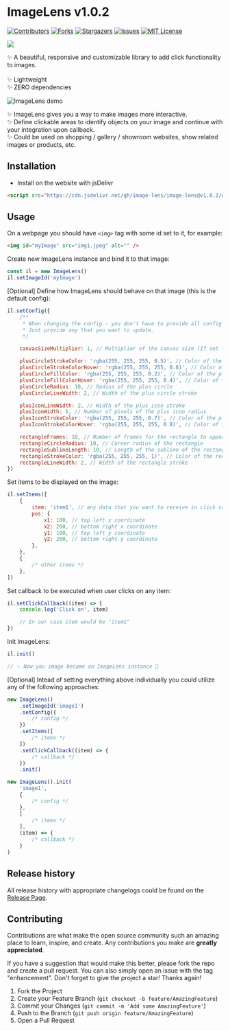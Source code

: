 # ImageLens v1.0.2

[![Contributors][contributors-shield]][contributors-url]
[![Forks][forks-shield]][forks-url]
[![Stargazers][stars-shield]][stars-url]
[![Issues][issues-shield]][issues-url]
[![MIT License][license-shield]][license-url]

[![](https://data.jsdelivr.com/v1/package/gh/image-lens/image-lens/badge)](https://www.jsdelivr.com/package/gh/image-lens/image-lens)

✨ A beautiful, responsive and customizable library to add click functionality to images.<br /><br />
✨ Lightweight<br />
✨ ZERO dependencies<br />

<img src="assets/ImageLens-demo.gif" alt="ImageLens demo">

✨ ImageLens gives you a way to make images more interactive.<br />
✨ Define clickable areas to identify objects on your image and continue with your integration upon callback.<br />
✨ Could be used on shopping / gallery / showroom websites, show related images or products, etc.<br />

## Installation

-   Install on the website with jsDelivr

```html
<script src="https://cdn.jsdelivr.net/gh/image-lens/image-lens@v1.0.2/dist/ImageLens.min.js"></script>
```

## Usage

On a webpage you should have `<img>` tag with some id set to it, for example:

```html
<img id="myImage" src="img1.jpeg" alt="" />
```

Create new ImageLens instance and bind it to that image:

```js
const il = new ImageLens()
il.setImageId('myImage')
```

[Optional] Define how ImageLens should behave on that image (this is the default config):

```js
il.setConfig({
	/**
	 * When changing the config - you don't have to provide all config fields.
	 * Just provide any that you want to update.
	 */

	canvasSizeMultiplier: 1, // Multiplier of the canvas size (If set to 2 - canvas size (not canvas dimetions on the page) will be 2x the image size, therefore drawing quality would be 2x better)

	plusCircleStrokeColor: 'rgba(255, 255, 255, 0.5)', // Color of the plus circle stroke
	plusCircleStrokeColorHover: 'rgba(255, 255, 255, 0.6)', // Color of the plus circle stroke when hovered
	plusCircleFillColor: 'rgba(255, 255, 255, 0.2)', // Color of the plus circle fill
	plusCircleFillColorHover: 'rgba(255, 255, 255, 0.4)', // Color of the plus circle fill when hovered
	plusCircleRadius: 10, // Radius of the plus circle
	plusCircleLineWidth: 2, // Width of the plus circle stroke

	plusIconLineWidth: 2, // Width of the plus icon stroke
	plusIconWidth: 5, // Number of pixels of the plus icon radius
	plusIconStrokeColor: 'rgba(255, 255, 255, 0.7)', // Color of the plus icon stroke
	plusIconStrokeColorHover: 'rgba(255, 255, 255, 0.8)', // Color of the plus icon stroke when hovered

	rectangleFrames: 10, // Number of frames for the rectangle to appear
	rectangleCircleRadius: 10, // Corner radius of the rectangle
	rectangleSublineLength: 10, // Length of the subline of the rectangle (lines that go beyond the corner arc)
	rectangleStrokeColor: 'rgba(255, 255, 255, 1)', // Color of the rectangle stroke
	rectangleLineWidth: 2, // Width of the rectangle stroke
})
```

Set items to be displayed on the image:

```js
il.setItems([
	{
		item: 'item1', // any data that you want to receive in click callback
		pos: {
			x1: 100, // top left x coordinate
			x2: 200, // bottom right x coordinate
			y1: 100, // top left y coordinate
			y2: 200, // bottom right y coordinate
		},
	},
	{
		/* other items */
	},
])
```

Set callback to be executed when user clicks on any item:

```js
il.setClickCallback((item) => {
	console.log('Click on', item)

	// In our case item would be "item1"
})
```

Init ImageLens:

```js
il.init()

// ✨ Now you image became an ImageLens instance 🎉
```

[Optional] Intead of setting everything above individually you could utilize any of the following approaches:

```js
new ImageLens()
	.setImageId('image1')
	.setConfig({
		/* config */
	})
	.setItems([
		/* items */
	])
	.setClickCallback((item) => {
		/* callback */
	})
	.init()
```

```js
new ImageLens().init(
	'image1',
	{
		/* config */
	},
	[
		/* items */
	],
	(item) => {
		/* callback */
	}
)
```

## Release history

All release history with appropriate changelogs could be found on the [Release Page](https://github.com/image-lens/image-lens/releases).

## Contributing

Contributions are what make the open source community such an amazing place to learn, inspire, and create. Any contributions you make are **greatly appreciated**.

If you have a suggestion that would make this better, please fork the repo and create a pull request. You can also simply open an issue with the tag "enhancement".
Don't forget to give the project a star! Thanks again!

1. Fork the Project
2. Create your Feature Branch (`git checkout -b feature/AmazingFeature`)
3. Commit your Changes (`git commit -m 'Add some AmazingFeature'`)
4. Push to the Branch (`git push origin feature/AmazingFeature`)
5. Open a Pull Request

[contributors-shield]: https://img.shields.io/github/contributors/image-lens/image-lens?style=for-the-badge
[contributors-url]: https://github.com/image-lens/image-lens/graphs/contributors
[forks-shield]: https://img.shields.io/github/forks/image-lens/image-lens?style=for-the-badge
[forks-url]: https://github.com/image-lens/image-lens/network/members
[stars-shield]: https://img.shields.io/github/stars/image-lens/image-lens?style=for-the-badge
[stars-url]: https://github.com/image-lens/image-lens/stargazers
[issues-shield]: https://img.shields.io/github/issues/image-lens/image-lens?style=for-the-badge
[issues-url]: https://github.com/image-lens/image-lens/issues
[license-shield]: https://img.shields.io/github/license/image-lens/image-lens?style=for-the-badge
[license-url]: https://github.com/image-lens/image-lens/blob/master/LICENSE

